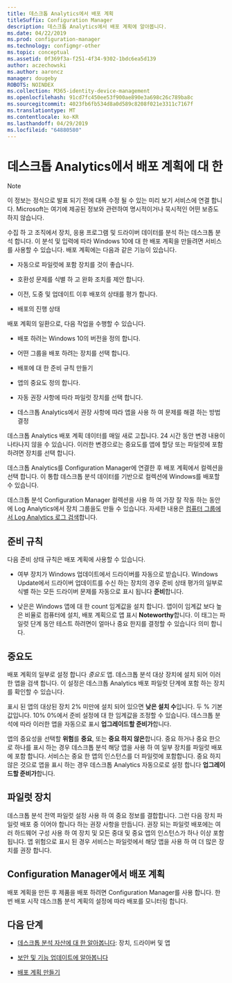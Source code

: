 ```yaml
---
title: 데스크톱 Analytics에서 배포 계획
titleSuffix: Configuration Manager
description: 데스크톱 Analytics에서 배포 계획에 알아봅니다.
ms.date: 04/22/2019
ms.prod: configuration-manager
ms.technology: configmgr-other
ms.topic: conceptual
ms.assetid: 0f369f3a-f251-4f34-9302-1bdc6ea5d139
author: aczechowski
ms.author: aaroncz
manager: dougeby
ROBOTS: NOINDEX
ms.collection: M365-identity-device-management
ms.openlocfilehash: 91cd7fc450ee53f900ae890e3a698c26c789ba8c
ms.sourcegitcommit: 4023fb6fb534d8a0d589c8208f021e3311c7167f
ms.translationtype: MT
ms.contentlocale: ko-KR
ms.lasthandoff: 04/29/2019
ms.locfileid: "64880580"
---
```

# <a name="about-deployment-plans-in-desktop-analytics"></a>데스크톱 Analytics에서 배포 계획에 대 한

> [!Note]  
> 이 정보는 정식으로 발표 되기 전에 대폭 수정 될 수 있는 미리 보기 서비스에 연결 합니다. Microsoft는 여기에 제공된 정보와 관련하여 명시적이거나 묵시적인 어떤 보증도 하지 않습니다.  

수집 하 고 조직에서 장치, 응용 프로그램 및 드라이버 데이터를 분석 하는 데스크톱 분석 합니다. 이 분석 및 입력에 따라 Windows 10에 대 한 배포 계획을 만들려면 서비스를 사용할 수 있습니다. 배포 계획에는 다음과 같은 기능이 있습니다.  

- 자동으로 파일럿에 포함 장치를 것이 좋습니다.  

- 호환성 문제를 식별 하 고 완화 조치를 제안 합니다.  

- 이전, 도중 및 업데이트 이후 배포의 상태를 평가 합니다.  

- 배포의 진행 상태  

배포 계획의 일환으로, 다음 작업을 수행할 수 있습니다.  

- 배포 하려는 Windows 10의 버전을 정의 합니다.  

- 어떤 그룹을 배포 하려는 장치를 선택 합니다.  

- 배포에 대 한 준비 규칙 만들기  

- 앱의 중요도 정의 합니다.  

- 자동 권장 사항에 따라 파일럿 장치를 선택 합니다.  

- 데스크톱 Analytics에서 권장 사항에 따라 앱을 사용 하 여 문제를 해결 하는 방법 결정  

데스크톱 Analytics 배포 계획 데이터를 매일 새로 고칩니다. 24 시간 동안 변경 내용이 나타나지 않을 수 있습니다. 이러한 변경으로는 중요도를 앱에 할당 또는 파일럿에 포함 하려면 장치를 선택 합니다.  

데스크톱 Analytics를 Configuration Manager에 연결한 후 배포 계획에서 컬렉션을 선택 합니다. 이 통합 데스크톱 분석 데이터를 기반으로 컬렉션에 Windows를 배포할 수 있습니다.

데스크톱 분석 Configuration Manager 컬렉션을 사용 하 여 가장 잘 작동 하는 동안에 Log Analytics에서 장치 그룹을도 만들 수 있습니다. 자세한 내용은 [컴퓨터 그룹에서 Log Analytics 로그 검색](https://docs.microsoft.com/azure/log-analytics/log-analytics-computer-groups)합니다.



## <a name="readiness-rules"></a>준비 규칙

다음 준비 상태 규칙은 배포 계획에 사용할 수 있습니다.

- 여부 장치가 Windows 업데이트에서 드라이버를 자동으로 받습니다. Windows Update에서 드라이버 업데이트를 수신 하는 장치의 경우 준비 상태 평가의 일부로 식별 하는 모든 드라이버 문제를 자동으로 표시 됩니다 **준비**합니다.  

- 낮은은 Windows 앱에 대 한 count 임계값을 설치 합니다. 앱이이 임계값 보다 높은 비율로 컴퓨터에 설치, 배포 계획으로 앱 표시 **Noteworthy**합니다. 이 태그는 파일럿 단계 동안 테스트 하려면이 얼마나 중요 한지를 결정할 수 있습니다 의미 합니다.  



## <a name="importance"></a>중요도

배포 계획의 일부로 설정 합니다 *중요도* 앱. 데스크톱 분석 대상 장치에 설치 되어 이러한 앱을 검색 합니다. 이 설정은 데스크톱 Analytics 배포 파일럿 단계에 포함 하는 장치를 확인할 수 있습니다.

표시 된 앱의 대상된 장치 2% 미만에 설치 되어 있으면 **낮은 설치 수**입니다. 두 % 기본 값입니다. 10% 0%에서 준비 설정에 대 한 임계값을 조정할 수 있습니다. 데스크톱 분석에 따라 이러한 앱을 자동으로 표시 **업그레이드할 준비가**합니다.  

앱의 중요성을 선택할 **위험**를 **중요**, 또는 **중요 하지 않은**합니다. 중요 하거나 중요 한으로 하나를 표시 하는 경우 데스크톱 분석 해당 앱을 사용 하 여 일부 장치를 파일럿 배포에 포함 합니다. 서비스는 중요 한 앱의 인스턴스를 더 파일럿에 포함합니다. 중요 하지 않은 것으로 앱을 표시 하는 경우 데스크톱 Analytics 자동으로로 설정 합니다 **업그레이드할 준비가**합니다.



## <a name="pilot-devices"></a>파일럿 장치

데스크톱 분석 전역 파일럿 설정 사용 하 여 중요 정보를 결합합니다. 그런 다음 장치 파일럿 배포 중 이어야 합니다 하는 권장 사항을 만듭니다. 권장 되는 파일럿 배포에는 여러 하드웨어 구성 사용 하 여 장치 및 모든 중대 및 중요 앱의 인스턴스가 하나 이상 포함 됩니다. 앱 위험으로 표시 된 경우 서비스는 파일럿에서 해당 앱을 사용 하 여 더 많은 장치를 권장 합니다.



## <a name="deployment-plans-in-configuration-manager"></a>Configuration Manager에서 배포 계획

배포 계획을 만든 후 제품을 배포 하려면 Configuration Manager를 사용 합니다. 한 번 배포 시작 데스크톱 분석 계획의 설정에 따라 배포를 모니터링 합니다.


## <a name="next-steps"></a>다음 단계

- [데스크톱 분석 자산에 대 한 알아봅니다](/sccm/desktop-analytics/about-assets): 장치, 드라이버 및 앱  

- [보안 및 기능 업데이트에 알아봅니다](/sccm/desktop-analytics/about-updates)  

- [배포 계획 만들기](/sccm/desktop-analytics/create-deployment-plans)  
